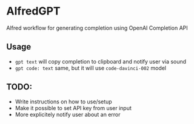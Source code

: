 # AlfredGPT
Alfred workflow for generating completion using OpenAI Completion API

## Usage
- `gpt text` will copy completion to clipboard and notify user via sound
- `gpt code: text` same, but it will use `code-davinci-002` model

## TODO:
- Write instructions on how to use/setup
- Make it possible to set API key from user input
- More explicitely notify user about an error
